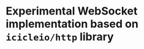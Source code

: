 Experimental WebSocket implementation based on `icicleio/http` library
======================================================================

